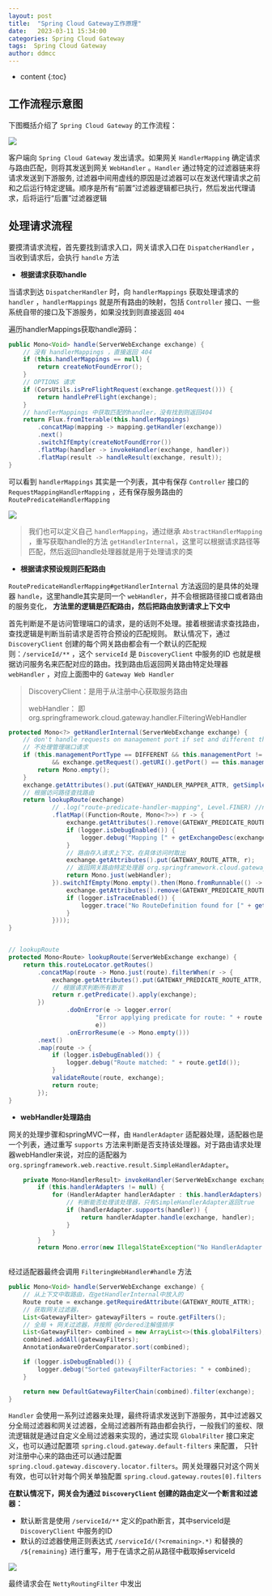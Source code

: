 ```yaml
---
layout: post
title:  "Spring Cloud Gateway工作原理"
date:   2023-03-11 15:34:00
categories: Spring Cloud Gateway
tags:  Spring Cloud Gateway
author: ddmcc
---
```


* content
{:toc}





## 工作流程示意图

下图概括介绍了 `Spring Cloud Gateway` 的工作流程：

![](https://docs.spring.io/spring-cloud-gateway/docs/current/reference/html/images/spring_cloud_gateway_diagram.png)


客户端向 `Spring Cloud Gateway` 发出请求。如果网关 `HandlerMapping` 确定请求与路由匹配，则将其发送到网关 `WebHandler` 。`Handler` 通过特定的过滤器链来将请求发送到下游服务, 过滤器中间用虚线的原因是过滤器可以在发送代理请求之前和之后运行特定逻辑。顺序是所有“前置”过滤器逻辑都已执行，然后发出代理请求，后将运行“后置”过滤器逻辑


## 处理请求流程

要摸清请求流程，首先要找到请求入口，网关请求入口在 `DispatcherHandler` ，当收到请求后，会执行 `handle` 方法

- **根据请求获取handle**

当请求到达 `DispatcherHandler` 时，向 `handlerMappings` 获取处理请求的 `handler` ，`handlerMappings` 就是所有路由的映射，包括 `Controller` 接口、一些系统自带的接口及下游服务，如果没找到则直接返回 `404`


遍历handlerMappings获取handle源码：

```java
public Mono<Void> handle(ServerWebExchange exchange) {
    // 没有 handlerMappings ，直接返回 404
    if (this.handlerMappings == null) {
        return createNotFoundError();
    }
    // OPTIONS 请求
    if (CorsUtils.isPreFlightRequest(exchange.getRequest())) {
        return handlePreFlight(exchange);
    }
    // handlerMappings 中获取匹配的handler，没有找到则返回404
    return Flux.fromIterable(this.handlerMappings)
        .concatMap(mapping -> mapping.getHandler(exchange))
        .next()
        .switchIfEmpty(createNotFoundError())
        .flatMap(handler -> invokeHandler(exchange, handler))
        .flatMap(result -> handleResult(exchange, result));
}
```

可以看到 `handlerMappings` 其实是一个列表，其中有保存 `Controller` 接口的 `RequestMappingHandlerMapping` ，还有保存服务路由的 `RoutePredicateHandlerMapping`

![](https://ddmcc-1255635056.cos.ap-guangzhou.myqcloud.com/WeChatf9b248892549c25a8796f72d6204f535.png)

>我们也可以定义自己 `handlerMapping`，通过继承 `AbstractHandlerMapping` ，重写获取handle的方法 `getHandlerInternal`，这里可以根据请求路径等匹配，然后返回handle处理器就是用于处理请求的类


- **根据请求预设规则匹配路由**

`RoutePredicateHandlerMapping#getHandlerInternal` 方法返回的是具体的处理器 `handle`，这里handle其实是同一个 `webHandler`，并不会根据路径接口或者路由的服务变化， **方法里的逻辑是匹配路由，然后把路由放到请求上下文中**

首先判断是不是访问管理端口的请求，是的话则不处理。接着根据请求查找路由，查找逻辑是判断当前请求是否符合预设的匹配规则。 默认情况下，通过 `DiscoveryClient` 创建的每个网关路由都会有一个默认的匹配规则：`/serviceId/**` ，这个 `serviceId` 是 `DiscoveryClient` 中服务的ID 也就是根据访问服务名来匹配对应的路由。找到路由后返回网关路由特定处理器 `webHandler` ，对应上面图中的 `Gateway Web Handler`


>DiscoveryClient：是用于从注册中心获取服务路由
>
>webHandler： 即 org.springframework.cloud.gateway.handler.FilteringWebHandler


```java
protected Mono<?> getHandlerInternal(ServerWebExchange exchange) {
    // don't handle requests on management port if set and different than server port
    // 不处理管理端口请求
    if (this.managementPortType == DIFFERENT && this.managementPort != null
            && exchange.getRequest().getURI().getPort() == this.managementPort) {
        return Mono.empty();
    }
    exchange.getAttributes().put(GATEWAY_HANDLER_MAPPER_ATTR, getSimpleName());
    // 根据访问路径查找路由
    return lookupRoute(exchange)
            // .log("route-predicate-handler-mapping", Level.FINER) //name this
            .flatMap((Function<Route, Mono<?>>) r -> {
                exchange.getAttributes().remove(GATEWAY_PREDICATE_ROUTE_ATTR);
                if (logger.isDebugEnabled()) {
                    logger.debug("Mapping [" + getExchangeDesc(exchange) + "] to " + r);
                }
                // 路由存入请求上下文，在具体访问时取出
                exchange.getAttributes().put(GATEWAY_ROUTE_ATTR, r);
                // 返回网关路由特定处理器 org.springframework.cloud.gateway.handler.FilteringWebHandler
                return Mono.just(webHandler);
            }).switchIfEmpty(Mono.empty().then(Mono.fromRunnable(() -> {
                exchange.getAttributes().remove(GATEWAY_PREDICATE_ROUTE_ATTR);
                if (logger.isTraceEnabled()) {
                    logger.trace("No RouteDefinition found for [" + getExchangeDesc(exchange) + "]");
                }
            })));
}


// lookupRoute
protected Mono<Route> lookupRoute(ServerWebExchange exchange) {
    return this.routeLocator.getRoutes()
        .concatMap(route -> Mono.just(route).filterWhen(r -> {
            exchange.getAttributes().put(GATEWAY_PREDICATE_ROUTE_ATTR, r.getId());
            // 根据请求判断所有断言
            return r.getPredicate().apply(exchange);
        })
                .doOnError(e -> logger.error(
                        "Error applying predicate for route: " + route.getId(),
                        e))
                .onErrorResume(e -> Mono.empty()))
        .next()
        .map(route -> {
            if (logger.isDebugEnabled()) {
                logger.debug("Route matched: " + route.getId());
            }
            validateRoute(route, exchange);
            return route;
        });
}

```

- **webHandler处理路由**

网关的处理步骤和springMVC一样，由 `HandlerAdapter` 适配器处理，适配器也是一个列表，通过重写 `supports` 方法来判断是否支持该处理器。对于路由请求处理器webHandler来说，对应的适配器为 `org.springframework.web.reactive.result.SimpleHandlerAdapter`。

```java
	private Mono<HandlerResult> invokeHandler(ServerWebExchange exchange, Object handler) {
		if (this.handlerAdapters != null) {
			for (HandlerAdapter handlerAdapter : this.handlerAdapters) {
			    // 判断能否处理该处理器，只有SimpleHandlerAdapter返回true
				if (handlerAdapter.supports(handler)) {
					return handlerAdapter.handle(exchange, handler);
				}
			}
		}
		return Mono.error(new IllegalStateException("No HandlerAdapter: " + handler));
	
```

经过适配器最终会调用 `FilteringWebHandler#handle` 方法

```java
public Mono<Void> handle(ServerWebExchange exchange) {
    // 从上下文中取路由，在getHandlerInternal中放入的
    Route route = exchange.getRequiredAttribute(GATEWAY_ROUTE_ATTR);
    // 获取网关过滤器，
    List<GatewayFilter> gatewayFilters = route.getFilters();
    // 全局 + 网关过滤器，并按照 @Ordered注解值排序
    List<GatewayFilter> combined = new ArrayList<>(this.globalFilters);
    combined.addAll(gatewayFilters);
    AnnotationAwareOrderComparator.sort(combined);

    if (logger.isDebugEnabled()) {
        logger.debug("Sorted gatewayFilterFactories: " + combined);
    }

    return new DefaultGatewayFilterChain(combined).filter(exchange);
}
```

`Handler` 会使用一系列过滤器来处理，最终将请求发送到下游服务，其中过滤器又分全局过滤器和网关过滤器，全局过滤器所有路由都会执行，一般我们的鉴权、限流逻辑就是通过自定义全局过滤器来实现的，通过实现 `GlobalFilter` 接口来定义，也可以通过配置项 `spring.cloud.gateway.default-filters` 来配置，
只针对注册中心来的路由还可以通过配置 `spring.cloud.gateway.discovery.locator.filters`。网关处理器只对这个网关有效，也可以针对每个网关单独配置 `spring.cloud.gateway.routes[0].filters`

**在默认情况下，网关会为通过 `DiscoveryClient` 创建的路由定义一个断言和过滤器：**

- 默认断言是使用 `/serviceId/**` 定义的path断言，其中serviceId是 `DiscoveryClient` 中服务的ID
- 默认的过滤器使用正则表达式 `/serviceId/(?<remaining>.*)` 和替换的 `/${remaining}` 进行重写，用于在请求之前从路径中截取掉serviceId

![](https://ddmcc-1255635056.cos.ap-guangzhou.myqcloud.com/2bada070cf37553d857245a3eed14c2.png)


最终请求会在 `NettyRoutingFilter` 中发出